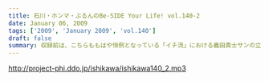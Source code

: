 ```yaml
---
title: 石川・ホンマ・ぶるんのBe-SIDE Your Life! vol.140-2
date: January 06, 2009
tags: ['2009', 'January 2009', 'vol.140']
draft: false
summary: 収録前は、こちらももはや恒例となっている「イチ流」における義田貴士サンの立ち位置についての熱い議論が・・・まぁ、日本で一番どうでも良い議論のひとつです。NAMAE
---
```


http://project-phi.ddo.jp/ishikawa/ishikawa140_2.mp3
